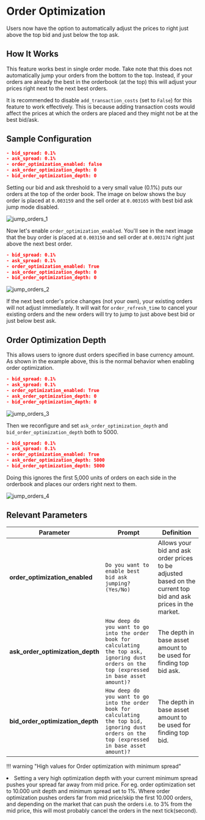 # Order Optimization

Users now have the option to automatically adjust the prices to right just above the top bid and just below the top ask.

## How It Works

This feature works best in single order mode. Take note that this does not automatically jump your orders from the bottom to the top. Instead, if your orders are already the best in the orderbook (at the top) this will adjust your prices right next to the next best orders.

It is recommended to disable `add_transaction_costs` (set to `False`) for this feature to work effectively. This is because adding transaction costs would affect the prices at which the orders are placed and they might not be at the best bid/ask.

## Sample Configuration

```json
- bid_spread: 0.1%
- ask_spread: 0.1%
- order_optimization_enabled: false
- ask_order_optimization_depth: 0
- bid_order_optimization_depth: 0
```

Setting our bid and ask threshold to a very small value (0.1%) puts our orders at the top of the order book. The image on below shows the buy order is placed at `0.003159` and the sell order at `0.003165` with best bid ask jump mode disabled.

![jump_orders_1](/assets/img/jump_orders1.png)

Now let's enable `order_optimization_enabled`. You'll see in the next image that the buy order is placed at `0.003150` and sell order at `0.003174` right just above the next best order.

```json
- bid_spread: 0.1%
- ask_spread: 0.1%
- order_optimization_enabled: True
- ask_order_optimization_depth: 0
- bid_order_optimization_depth: 0
```

![jump_orders_2](/assets/img/jump_orders2.png)

If the next best order's price changes (not your own), your existing orders will not adjust immediately. It will wait for `order_refresh_time` to cancel your existing orders and the new orders will try to jump to just above best bid or just below best ask.

## Order Optimization Depth

This allows users to ignore dust orders specified in base currency amount. As shown in the example above, this is the normal behavior when enabling order optimization.

```json
- bid_spread: 0.1%
- ask_spread: 0.1%
- order_optimization_enabled: True
- ask_order_optimization_depth: 0
- bid_order_optimization_depth: 0
```

![jump_orders_3](/assets/img/jump_orders5.png)

Then we reconfigure and set `ask_order_optimization_depth` and `bid_order_optimization_depth` both to 5000.

```json
- bid_spread: 0.1%
- ask_spread: 0.1%
- order_optimization_enabled: True
- ask_order_optimization_depth: 5000
- bid_order_optimization_depth: 5000
```

Doing this ignores the first 5,000 units of orders on each side in the orderbook and places our orders right next to them.

![jump_orders_4](/assets/img/jump_orders6.png)


## Relevant Parameters

| Parameter | Prompt | Definition |
|-----------|--------|------------|
| **order_optimization_enabled** | `Do you want to enable best bid ask jumping? (Yes/No)` | Allows your bid and ask order prices to be adjusted based on the current top bid and ask prices in the market. |
| **ask_order_optimization_depth** | `How deep do you want to go into the order book for calculating the top ask, ignoring dust orders on the top (expressed in base asset amount)?` | The depth in base asset amount to be used for finding top bid ask. |
| **bid_order_optimization_depth** | `How deep do you want to go into the order book for calculating the top bid, ignoring dust orders on the top (expressed in base asset amount)?` | The depth in base asset amount to be used for finding top bid. |

!!! warning "High values for Order optimization with minimum spread"
    <li> Setting a very high optimization depth with your current minimum spread pushes your spread far away from mid price. For eg. order optimization set to 10.000 unit depth and minimum spread set to 1%. Where order optimization pushes orders far from mid price/skip the first 10.000 orders, and depending on the market that can push the orders i.e. to 3% from the mid price, this will most probably cancel the orders in the next tick(second).